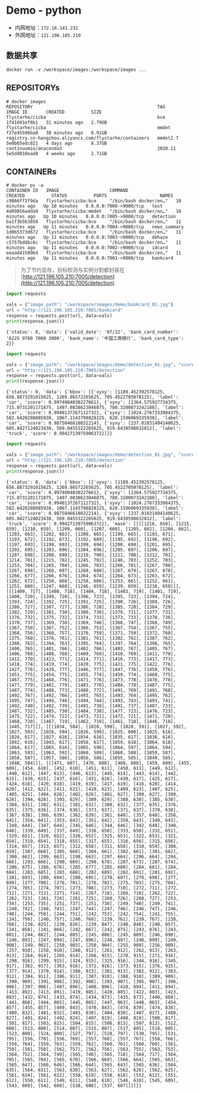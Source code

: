 # Demo - python
* 内网地址：`172.18.141.232`
* 外网地址：`121.196.105.210`

## 数据共享

`docker run -v /workspace/images:/workspace/images ...`

## REPOSITORYs
```
# docker images
REPOSITORY                                               TAG        IMAGE ID       CREATED          SIZE
flystarhe/cicba                                          bce        1f41691ef6b1   31 minutes ago   2.79GB
flystarhe/cicba                                          mmdet      f27e45596ba8   38 minutes ago   8.91GB
registry.cn-hangzhou.aliyuncs.com/flystarhe/containers   mmdet2.7   5e0b65edc821   4 days ago       8.37GB
continuumio/anaconda3                                    2020.11    5e5dd010ead8   4 weeks ago      2.71GB
```

## CONTAINERs
```
# docker ps -a
CONTAINER ID   IMAGE                   COMMAND                  CREATED          STATUS          PORTS                    NAMES
c9866ff2f9da   flystarhe/cicba:bce     "/bin/bash docker/en…"   10 minutes ago   Up 10 minutes   0.0.0.0:7000->9000/tcp   test
4d09856a4da9   flystarhe/cicba:mmdet   "/bin/bash docker/en…"   10 minutes ago   Up 10 minutes   0.0.0.0:7005->9000/tcp   detection
ba1f3b5b3858   flystarhe/cicba:bce     "/bin/bash docker/en…"   11 minutes ago   Up 11 minutes   0.0.0.0:7004->9000/tcp   news_summary
1d0b5373d672   flystarhe/cicba:bce     "/bin/bash docker/en…"   11 minutes ago   Up 11 minutes   0.0.0.0:7003->9000/tcp   dehaze
c5757bddbc6c   flystarhe/cicba:bce     "/bin/bash docker/en…"   11 minutes ago   Up 11 minutes   0.0.0.0:7002->9000/tcp   idcard
eeaad415896d   flystarhe/cicba:bce     "/bin/bash docker/en…"   11 minutes ago   Up 11 minutes   0.0.0.0:7001->9000/tcp   bankcard
```

>为了节约显存，目标检测与实例分割都封装在[http://121.196.105.210:7005/detection](http://121.196.105.210:7005/detection)



```python
import requests

vals = {"image_path": "/workspace/images/demo/bankcard_01.jpg"}
url = "http://121.196.105.210:7001/bankcard"
response = requests.post(url, data=vals)
print(response.json())
```

    {'status': 0, 'data': {'valid_date': '07/22', 'bank_card_number': '6225 9700 7000 3000', 'bank_name': '中国工商银行', 'bank_card_type': 2}}



```python
import requests

vals = {"image_path": "/workspace/images/demo/detection_01.jpg", "score_thr": 0.5, "mode": "det"}
url = "http://121.196.105.210:7005/detection"
response = requests.post(url, data=vals)
print(response.json())
```

    {'status': 0, 'data': {'bbox': [{'xyxy': [1189.452392578125, 656.8873291015625, 1269.86572265625, 705.4522705078125], 'label': 'car', 'score': 0.9974004030227661}, {'xyxy': [1364.575927734375, 715.0731201171875, 1497.0838623046875, 780.3200073242188], 'label': 'car', 'score': 0.9940137267112732}, {'xyxy': [1024.2767333984375, 582.6420288085938, 1067.1143798828125, 620.1596069335938], 'label': 'car', 'score': 0.9875046610832214}, {'xyxy': [237.01031494140625, 605.8427124023438, 569.0455322265625, 919.6438598632812], 'label': 'truck', 'score': 0.9942713975906372}]}}



```python
import requests

vals = {"image_path": "/workspace/images/demo/detection_01.jpg", "score_thr": 0.5, "mode": "seg"}
url = "http://121.196.105.210:7005/detection"
response = requests.post(url, data=vals)
print(response.json())
```

    {'status': 0, 'data': {'bbox': [{'xyxy': [1189.452392578125, 656.8873291015625, 1269.86572265625, 705.4522705078125], 'label': 'car', 'score': 0.9974004030227661}, {'xyxy': [1364.575927734375, 715.0731201171875, 1497.0838623046875, 780.3200073242188], 'label': 'car', 'score': 0.9940137267112732}, {'xyxy': [1024.2767333984375, 582.6420288085938, 1067.1143798828125, 620.1596069335938], 'label': 'car', 'score': 0.9875046610832214}, {'xyxy': [237.01031494140625, 605.8427124023438, 569.0455322265625, 919.6438598632812], 'label': 'truck', 'score': 0.9942713975906372}], 'mask': [[[[1216, 658], [1215, 659], [1210, 659], [1209, 660], [1207, 660], [1205, 662], [1204, 662], [1203, 663], [1202, 663], [1200, 665], [1199, 665], [1193, 671], [1193, 672], [1192, 673], [1192, 689], [1195, 692], [1196, 692], [1197, 693], [1198, 693], [1199, 694], [1200, 694], [1201, 695], [1202, 695], [1203, 696], [1204, 696], [1205, 697], [1206, 697], [1207, 698], [1208, 698], [1210, 700], [1211, 700], [1212, 701], [1214, 701], [1215, 702], [1245, 702], [1246, 703], [1252, 703], [1253, 704], [1265, 704], [1266, 703], [1266, 701], [1267, 700], [1267, 698], [1268, 697], [1268, 680], [1267, 679], [1267, 678], [1266, 677], [1266, 676], [1264, 674], [1264, 673], [1263, 672], [1262, 672], [1258, 668], [1258, 666], [1253, 661], [1252, 661], [1251, 660], [1247, 660], [1246, 659], [1239, 659], [1238, 658]]], [[[1409, 717], [1408, 718], [1404, 718], [1403, 719], [1401, 719], [1400, 720], [1399, 720], [1396, 723], [1395, 723], [1394, 724], [1393, 724], [1392, 725], [1391, 725], [1390, 726], [1389, 726], [1388, 727], [1387, 727], [1386, 728], [1385, 728], [1384, 729], [1382, 729], [1381, 730], [1380, 730], [1379, 731], [1377, 731], [1376, 732], [1375, 732], [1374, 733], [1373, 733], [1370, 736], [1370, 737], [1369, 738], [1369, 746], [1368, 747], [1368, 749], [1367, 750], [1367, 752], [1366, 753], [1367, 754], [1367, 755], [1368, 756], [1368, 757], [1370, 759], [1371, 759], [1372, 760], [1375, 760], [1376, 761], [1381, 761], [1382, 762], [1387, 762], [1388, 763], [1394, 763], [1395, 764], [1397, 764], [1398, 765], [1400, 765], [1401, 766], [1402, 766], [1403, 767], [1405, 767], [1406, 768], [1408, 768], [1409, 769], [1410, 769], [1411, 770], [1412, 770], [1413, 771], [1414, 771], [1416, 773], [1417, 773], [1418, 774], [1419, 774], [1420, 775], [1421, 775], [1422, 776], [1427, 776], [1428, 777], [1446, 777], [1447, 776], [1450, 776], [1451, 775], [1454, 775], [1455, 774], [1459, 774], [1460, 775], [1467, 775], [1468, 776], [1471, 776], [1473, 778], [1476, 778], [1477, 779], [1482, 779], [1483, 778], [1484, 778], [1487, 775], [1487, 774], [1488, 773], [1488, 772], [1491, 769], [1491, 768], [1492, 767], [1492, 766], [1493, 765], [1493, 764], [1495, 762], [1495, 747], [1494, 746], [1494, 744], [1493, 743], [1493, 741], [1492, 740], [1492, 739], [1491, 738], [1491, 737], [1487, 733], [1487, 732], [1485, 730], [1484, 730], [1477, 723], [1476, 723], [1475, 722], [1474, 722], [1473, 721], [1472, 721], [1471, 720], [1468, 720], [1467, 719], [1462, 719], [1461, 718], [1446, 718], [1445, 717]]], [[[1034, 584], [1028, 590], [1028, 591], [1027, 592], [1027, 593], [1026, 594], [1026, 599], [1025, 600], [1025, 616], [1026, 617], [1027, 616], [1034, 616], [1035, 617], [1036, 616], [1042, 616], [1043, 617], [1058, 617], [1059, 618], [1064, 618], [1064, 617], [1065, 616], [1065, 598], [1064, 597], [1064, 594], [1063, 593], [1063, 592], [1060, 589], [1060, 588], [1059, 587], [1058, 587], [1057, 586], [1056, 586], [1055, 585], [1049, 585], [1048, 584]]], [[[471, 607], [470, 608], [460, 608], [459, 609], [455, 609], [454, 610], [452, 610], [451, 611], [450, 611], [449, 612], [448, 612], [447, 613], [446, 613], [445, 614], [443, 614], [442, 615], [438, 615], [437, 616], [431, 616], [430, 617], [425, 617], [424, 618], [420, 618], [419, 619], [417, 619], [416, 620], [414, 620], [412, 622], [411, 622], [410, 623], [409, 623], [407, 625], [405, 625], [404, 626], [402, 626], [401, 627], [399, 627], [398, 628], [394, 628], [393, 629], [389, 629], [388, 630], [385, 630], [384, 631], [382, 631], [381, 632], [380, 632], [377, 635], [376, 635], [375, 636], [374, 636], [373, 637], [371, 637], [370, 638], [367, 638], [366, 639], [362, 639], [361, 640], [357, 640], [356, 641], [354, 641], [353, 642], [351, 642], [350, 643], [349, 643], [348, 644], [347, 644], [345, 646], [344, 646], [342, 648], [340, 648], [339, 649], [337, 649], [336, 650], [333, 650], [332, 651], [329, 651], [328, 652], [326, 652], [325, 653], [322, 653], [321, 654], [319, 654], [318, 655], [317, 655], [316, 656], [315, 656], [314, 657], [313, 657], [312, 658], [311, 658], [310, 659], [308, 659], [307, 660], [305, 660], [304, 661], [302, 661], [301, 662], [300, 662], [299, 663], [298, 663], [297, 664], [296, 664], [294, 666], [293, 666], [290, 669], [290, 670], [287, 673], [287, 674], [286, 675], [286, 676], [285, 677], [285, 680], [284, 681], [284, 684], [283, 685], [283, 688], [282, 689], [282, 691], [281, 692], [281, 693], [280, 694], [280, 695], [278, 697], [278, 698], [277, 699], [277, 700], [276, 701], [276, 702], [275, 703], [275, 704], [274, 705], [274, 707], [273, 708], [273, 710], [272, 711], [272, 712], [271, 713], [271, 714], [267, 718], [266, 718], [262, 722], [262, 723], [261, 724], [261, 725], [260, 726], [260, 727], [253, 734], [253, 735], [251, 737], [251, 738], [249, 740], [249, 741], [248, 742], [248, 743], [247, 744], [247, 746], [246, 747], [246, 748], [244, 750], [244, 751], [242, 753], [242, 754], [241, 755], [241, 756], [240, 757], [240, 760], [239, 761], [239, 767], [238, 768], [238, 825], [239, 826], [239, 847], [240, 848], [240, 857], [241, 858], [241, 866], [242, 867], [242, 875], [243, 876], [243, 881], [244, 882], [244, 885], [245, 886], [245, 889], [246, 890], [246, 893], [247, 894], [247, 896], [248, 897], [248, 899], [249, 900], [249, 902], [250, 903], [250, 904], [255, 909], [256, 909], [257, 910], [258, 910], [260, 912], [261, 912], [262, 913], [263, 913], [264, 914], [265, 914], [266, 915], [270, 915], [271, 916], [298, 916], [299, 915], [324, 915], [325, 916], [344, 916], [345, 917], [362, 917], [363, 916], [372, 916], [373, 915], [376, 915], [377, 914], [379, 914], [380, 913], [381, 913], [382, 912], [383, 912], [384, 911], [386, 911], [387, 910], [388, 910], [389, 909], [390, 909], [391, 908], [392, 908], [393, 907], [395, 907], [396, 906], [397, 906], [407, 896], [408, 896], [410, 894], [411, 894], [413, 892], [413, 891], [419, 885], [420, 885], [422, 883], [423, 883], [432, 874], [433, 874], [434, 873], [435, 873], [440, 868], [441, 868], [444, 865], [445, 865], [447, 863], [448, 863], [454, 857], [455, 857], [469, 843], [470, 843], [474, 839], [474, 838], [480, 832], [481, 832], [483, 830], [484, 830], [487, 827], [488, 827], [491, 824], [492, 824], [497, 819], [498, 819], [500, 817], [501, 817], [503, 815], [504, 815], [506, 813], [507, 813], [512, 808], [513, 808], [514, 807], [515, 807], [517, 805], [518, 805], [523, 800], [524, 800], [527, 797], [528, 797], [530, 795], [531, 795], [556, 770], [556, 769], [557, 768], [557, 767], [558, 766], [558, 764], [559, 763], [559, 762], [560, 761], [560, 760], [561, 759], [561, 758], [562, 757], [562, 756], [563, 755], [563, 753], [564, 752], [564, 749], [565, 748], [565, 718], [564, 717], [564, 705], [565, 704], [565, 670], [566, 669], [566, 664], [565, 663], [565, 647], [566, 646], [566, 644], [565, 643], [565, 636], [564, 635], [564, 631], [563, 630], [563, 627], [562, 626], [562, 625], [561, 624], [561, 622], [558, 619], [558, 618], [552, 612], [551, 612], [550, 611], [549, 611], [548, 610], [546, 610], [545, 609], [543, 609], [542, 608], [538, 608], [537, 607]]]]}}

